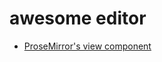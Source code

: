 # awesome editor

- [ProseMirror's view component](https://github.com/ProseMirror/prosemirror-view)
